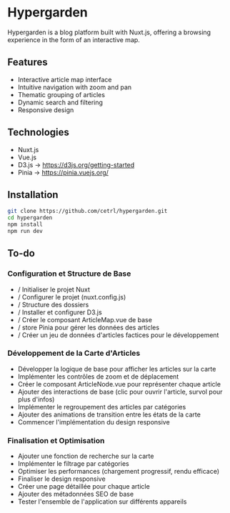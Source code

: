 # Hypergarden

Hypergarden is a blog platform built with Nuxt.js, offering a browsing experience in the form of an interactive map.

## Features

- Interactive article map interface
- Intuitive navigation with zoom and pan
- Thematic grouping of articles
- Dynamic search and filtering
- Responsive design

## Technologies

- Nuxt.js
- Vue.js
- D3.js -> https://d3js.org/getting-started
- Pinia -> https://pinia.vuejs.org/

## Installation

```bash
git clone https://github.com/cetrl/hypergarden.git
cd hypergarden
npm install
npm run dev
```
## To-do
### Configuration et Structure de Base

- / Initialiser le projet Nuxt
- / Configurer le projet (nuxt.config.js)
- / Structure des dossiers
- / Installer et configurer D3.js
- / Créer le composant ArticleMap.vue de base
- / store Pinia pour gérer les données des articles
- / Créer un jeu de données d'articles factices pour le développement

### Développement de la Carte d'Articles

- Développer la logique de base pour afficher les articles sur la carte
- Implémenter les contrôles de zoom et de déplacement
- Créer le composant ArticleNode.vue pour représenter chaque article
- Ajouter des interactions de base (clic pour ouvrir l'article, survol pour plus d'infos)
- Implémenter le regroupement des articles par catégories
- Ajouter des animations de transition entre les états de la carte
- Commencer l'implémentation du design responsive

### Finalisation et Optimisation

- Ajouter une fonction de recherche sur la carte
- Implémenter le filtrage par catégories
- Optimiser les performances (chargement progressif, rendu efficace)
- Finaliser le design responsive
- Créer une page détaillée pour chaque article
- Ajouter des métadonnées SEO de base
- Tester l'ensemble de l'application sur différents appareils